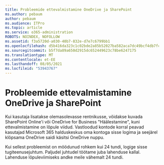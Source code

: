 ```yaml
---
title: Probleemide ettevalmistamine OneDrive ja SharePoint
ms.author: pebaum
author: pebaum
ms.audience: ITPro
ms.topic: article
ms.service: o365-administration
ROBOTS: NOINDEX, NOFOLLOW
ms.assetid: f3a5720d-a030-40b7-832e-d7e7c6799bb1
ms.openlocfilehash: d5b416da323c1c02bde2a85b52027ba582aca7dc49bcf4db7fcede5100d0ed7a
ms.sourcegitcommit: b5f7da89a650d2915dc652449623c78be6247175
ms.translationtype: MT
ms.contentlocale: et-EE
ms.lasthandoff: 08/05/2021
ms.locfileid: "53943767"
---
```

# <a name="provisioning-issues-in-onedrive-and-sharepoint"></a>Probleemide ettevalmistamine OneDrive ja SharePoint

Kui kasutaja lisatakse olemasolevasse rentnikusse, võidakse kuvada SharePoint Online'i või OneDrive for Business "Häälestamine", kuni ettevalmistamine on lõpule viidud. Vastloodud kontode korral peavad kasutajad Microsoft 365 halduskeskus oma kontoga sisse logima ja seejärel klõpsama OneDrive saidi käsitsi OneDrive nuppu.
  
Kui sellest probleemist on möödunud rohkem kui 24 tundi, logige sisse tugiteenusejuhtum. Paljudel juhtudel töötame juba lahenduse kallal. Lahenduse lõpuleviimiseks andke meile vähemalt 24 tundi.
  